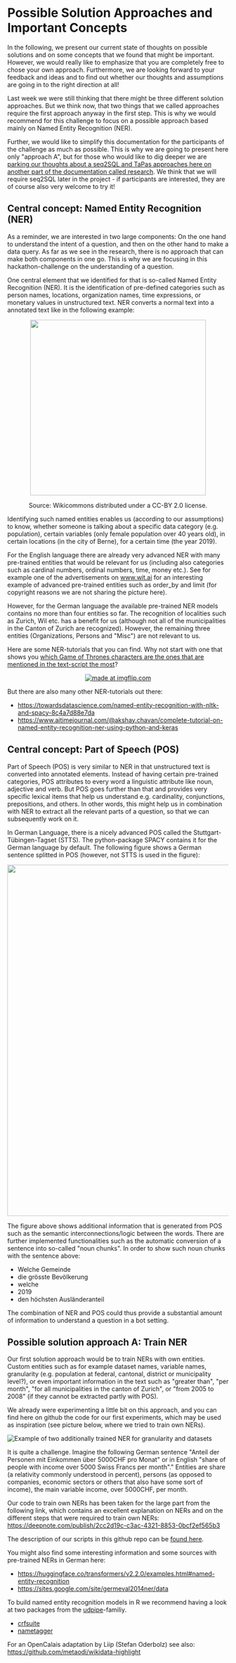 # Possible Solution Approaches and Important Concepts
In the following, we present our current state of thoughts on possible solutions and on some concepts that we found that might be important. However, we would really like to emphasize that you are completely free to chose your own approach. Furthermore, we are looking forward to your feedback and ideas and to find out whether our thoughts and assumptions are going in to the right direction at all!

Last week we were still thinking that there might be three different solution approaches. But we think now, that two things that we called approaches require the first approach anyway in the first step. This is why we would recommend for this challenge to focus on a possible approach based mainly on Named Entity Recognition (NER).

Further, we would like to simplify this documentation for the participants of the challenge as much as possible. This is why we are going to present here only "approach A", but for those who would like to dig deeper we are [parking our thoughts about a seq2SQL and TaPas approaches here on another part of the documentation called research](https://github.com/statistikZH/statbot/blob/main/documentation/04_Research.md). We think that we will require seq2SQL later in the project - if participants are interested, they are of course also very welcome to try it!

## Central concept: Named Entity Recognition (NER)
As a reminder, we are interested in two large components: On the one hand to understand the intent of a question, and then on the other hand to make a data query. As far as we see in the research, there is no approach that can make both components in one go. This is why we are focusing in this hackathon-challenge on the understanding of a question.

One central element that we identified for that is so-called Named Entity Recognition (NER). It is the identification of pre-defined categories such as person names, locations, organization names, time expressions, or monetary values in unstructured text. NER converts a normal text into a annotated text like in the following example:
<p align="center">
<img src="https://github.com/statistikZH/statbot/blob/main/documentation/figures/ner_example.png" width="400"   />
 </p><p align="center">
Source: Wikicommons distributed under a CC-BY 2.0 license.</p>




Identifying such named entities enables us (according to our assumptions) to know, whether someone is talking about a specific data category (e.g. population), certain variables (only female population over 40 years old), in certain locations (in the city of Berne), for a certain time (the year 2019).

For the English language there are already very advanced NER with many pre-trained entities that would be relevant for us (including also categories such as cardinal numbers, ordinal numbers, time, money etc.). See for example one of the advertisements on www.wit.ai for an interesting example of advanced pre-trained entities such as order_by and limit (for copyright reasons we are not sharing the picture here).

However, for the German language the available pre-trained NER models contains no more than four entities so far. The recognition of localities such as Zurich, Wil etc. has a benefit for us (although not all of the municipalities in the Canton of Zurich are recognized). However, the remaining three entities (Organizations, Persons and "Misc") are not relevant to us.

Here are some NER-tutorials that you can find. Why not start with one that shows you [which Game of Thrones characters are the ones that are mentioned in the text-script the most](https://towardsdatascience.com/a-really-gentle-introduction-to-named-entity-recognition-and-how-to-use-it-for-data-analysis-ab25a1f39020)?

<p align="center"><a href="https://imgflip.com/i/5211ry"><img src="https://i.imgflip.com/5211ry.jpg" title="made at imgflip.com"/></a><div><a Source: imgflip.com</a></div></p>

But there are also many other NER-tutorials out there:
- https://towardsdatascience.com/named-entity-recognition-with-nltk-and-spacy-8c4a7d88e7da
- https://www.aitimejournal.com/@akshay.chavan/complete-tutorial-on-named-entity-recognition-ner-using-python-and-keras


## Central concept: Part of Speech (POS)
Part of Speech (POS) is very similar to NER in that unstructured text is converted into annotated elements. Instead of having certain pre-trained categories, POS attributes to every word a linguistic attribute like noun, adjective and verb. But POS goes further than that and provides very specific lexical items that help us understand e.g. cardinality, conjunctions, prepositions, and others. In other words, this might help us in combination with NER to extract all the relevant parts of a question, so that we can subsequently work on it. 

In German Language, there is a nicely advanced POS called the Stuttgart-Tübingen-Tagset (STTS). The python-package SPACY contains it for the German language by default. The following figure shows a German sentence splitted in POS (however, not STTS is used in the figure):

<p align="center">
<img src="https://github.com/statistikZH/statbot/blob/main/documentation/figures/pos_example.png" width="800"   />
 </p>
 
 The figure above shows additional information that is generated from POS such as the semantic interconnections/logic between the words. There are further implemented functionalities such as the automatic conversion of a sentence into so-called "noun chunks". In order to show such noun chunks with the sentence above:
 - Welche Gemeinde
 - die grösste Bevölkerung
 - welche
 - 2019
 - den höchsten Ausländeranteil  

The combination of NER and POS could thus provide a substantial amount of information to understand a question in a bot setting.

## Possible solution approach A: Train NER 

Our first solution approach would be to train NERs with own entities. Custom entities such as for example dataset names, variable names, granularity (e.g. population at federal, cantonal, district or municipality level?), or even important information in the text such as "greater than", "per month", "for all municipalities in the canton of Zurich", or "from 2005 to 2008" (if they cannot be extracted partly with POS). 

We already were experimenting a little bit on this approach, and you can find here on github the code for our first experiments, which may be used as inspiration (see picture below, where we tried to train own NERs). 

![Example of two additionally trained NER for granularity and datasets](https://github.com/statistikZH/statbot/blob/main/documentation/figures/ner_third_attempt.png)

It is quite a challenge. Imagine the following German sentence "Anteil der Personen mit Einkommen über 5000CHF pro Monat" or in English "share of people with income over 5000 Swiss Francs per month"." Entities are share (a relativity commonly understood in percent),  persons (as opposed to companies, economic sectors or others that also have some sort of income), the main variable income, over 5000CHF, per month. 

Our code to train own NERs has been taken for the large part from the following link, which contains an excellent explanation on NERs and on the different steps that were required to train own NERs:
https://deepnote.com/publish/2cc2d19c-c3ac-4321-8853-0bcf2ef565b3

The description of our scripts in this github repo can be [found here](https://github.com/statistikZH/statbot/blob/main/documentation/05_Explanation_Scripts.md).
 
You might also find some interesting information and some sources with pre-trained NERs in German here: 
- https://huggingface.co/transformers/v2.2.0/examples.html#named-entity-recognition
- https://sites.google.com/site/germeval2014ner/data

To build named entity recognition models in R we recommend having a look at two packages from the [udpipe](https://cran.r-project.org/web/packages/udpipe/vignettes/udpipe-universe.html)-familiy. 

- [crfsuite](https://cran.r-project.org/web/packages/crfsuite/vignettes/crfsuite-nlp.html) 
- [nametagger](https://cran.r-project.org/web/packages/nametagger/index.html)

For an OpenCalais adaptation by Liip (Stefan Oderbolz) see also: https://github.com/metaodi/wikidata-highlight





